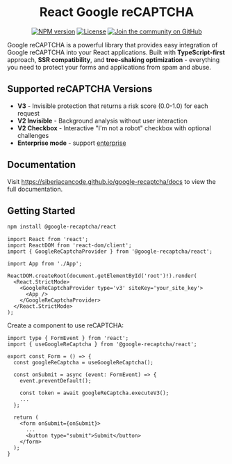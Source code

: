 <div align="center">
  <h1>React Google reCAPTCHA</h1>

<a href="https://www.npmjs.com/package/@google-recaptcha/react"><img alt="NPM version" src="https://img.shields.io/npm/v/@google-recaptcha/react.svg?style=for-the-badge&labelColor=000000"></a>
<a href="https://github.com/siberiacancode/google-recaptcha/blob/main/LICENSE"><img alt="License" src="https://img.shields.io/npm/l/@google-recaptcha/react.svg?style=for-the-badge&labelColor=000000"></a>
<a href="https://github.com/siberiacancode/google-recaptcha/discussions"><img alt="Join the community on GitHub" src="https://img.shields.io/badge/Join%20the%20community-blueviolet.svg?style=for-the-badge&logo=React&labelColor=000000&logoWidth=20"></a>

</div>

Google reCAPTCHA is a powerful library that provides easy integration of Google reCAPTCHA into your React applications. Built with **TypeScript-first** approach, **SSR compatibility**, and **tree-shaking optimization** - everything you need to protect your forms and applications from spam and abuse.

## Supported reCAPTCHA Versions

- **V3** - Invisible protection that returns a risk score (0.0-1.0) for each request
- **V2 Invisible** - Background analysis without user interaction
- **V2 Checkbox** - Interactive "I'm not a robot" checkbox with optional challenges
- **Enterprise mode** - support [enterprise](https://cloud.google.com/recaptcha/docs/overview)

## Documentation

Visit https://siberiacancode.github.io/google-recaptcha/docs to view the full documentation.

## Getting Started

```bash
npm install @google-recaptcha/react
```

```tsx
import React from 'react';
import ReactDOM from 'react-dom/client';
import { GoogleReCaptchaProvider } from '@google-recaptcha/react';

import App from './App';

ReactDOM.createRoot(document.getElementById('root')!).render(
  <React.StrictMode>
    <GoogleReCaptchaProvider type='v3' siteKey='your_site_key'>
      <App />
    </GoogleReCaptchaProvider>
  </React.StrictMode>
);
```

Create a component to use reCAPTCHA:

```tsx
import type { FormEvent } from 'react';
import { useGoogleReCaptcha } from '@google-recaptcha/react';

export const Form = () => {
  const googleReCaptcha = useGoogleReCaptcha();

  const onSubmit = async (event: FormEvent) => {
    event.preventDefault();

    const token = await googleReCaptcha.executeV3();
    ...
  };

  return (
    <form onSubmit={onSubmit}>
      ...
      <button type="submit">Submit</button>
    </form>
  );
}
```
